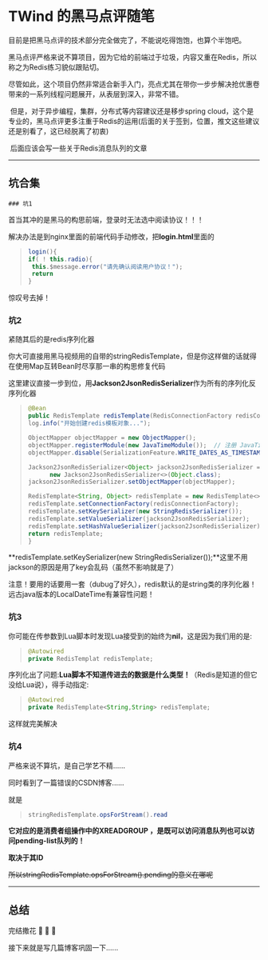 # TWind 的黑马点评随笔

​	目前是把黑马点评的技术部分完全做完了，不能说吃得饱饱，也算个半饱吧。

​	黑马点评严格来说不算项目，因为它给的前端过于垃圾，内容又重在Redis，所以称之为Redis练习貌似跟贴切。

​	尽管如此，这个项目仍然非常适合新手入门，亮点尤其在带你一步步解决抢优惠卷带来的一系列线程问题展开，从表层到深入，非常不错。

​	但是，对于异步编程，集群，分布式等内容建议还是移步spring cloud，这个是专业的，黑马点评更多注重于Redis的运用(后面的关于签到，位置，推文这些建议还是别看了，这已经脱离了初衷)

​	后面应该会写一些关于Redis消息队列的文章

----

## 坑合集

	### 坑1

首当其冲的是黑马的构思前端，登录时无法选中阅读协议！！！

解决办法是到nginx里面的前端代码手动修改，把**login.html**里面的

> ```java
> login(){
> if( ! this.radio){
>  this.$message.error("请先确认阅读用户协议！");
>  return
> }
> ```

惊叹号去掉！

### 坑2

紧随其后的是redis序列化器

你大可直接用黑马视频用的自带的stringRedisTemplate，但是你这样做的话就得在使用Map互转Bean时尽享那一串的构思修复代码

这里建议直接一步到位，用**Jackson2JsonRedisSerializer**作为所有的序列化反序列化器

>```java
>@Bean
>public RedisTemplate redisTemplate(RedisConnectionFactory redisConnectionFactory){
>log.info("开始创建redis模板对象...");
>
>ObjectMapper objectMapper = new ObjectMapper();
>objectMapper.registerModule(new JavaTimeModule());  // 注册 JavaTimeModule 处理 LocalDateTime
>objectMapper.disable(SerializationFeature.WRITE_DATES_AS_TIMESTAMPS);  // 禁用时间戳格式
>
>Jackson2JsonRedisSerializer<Object> jackson2JsonRedisSerializer =
>       new Jackson2JsonRedisSerializer<>(Object.class);
>jackson2JsonRedisSerializer.setObjectMapper(objectMapper);
>
>RedisTemplate<String, Object> redisTemplate = new RedisTemplate<>();
>redisTemplate.setConnectionFactory(redisConnectionFactory);
>redisTemplate.setKeySerializer(new StringRedisSerializer());
>redisTemplate.setValueSerializer(jackson2JsonRedisSerializer);
>redisTemplate.setHashValueSerializer(jackson2JsonRedisSerializer);
>return redisTemplate;
>}
>```

**redisTemplate.setKeySerializer(new StringRedisSerializer());**这里不用jackson的原因是用了key会乱码（虽然不影响就是了）

注意！要用的话要用一套（dubug了好久），redis默认的是string类的序列化器！远古java版本的LocalDateTime有兼容性问题！

### 坑3

你可能在传参数到Lua脚本时发现Lua接受到的始终为**nil**，这是因为我们用的是:

>```java
>@Autowired
>private RedisTemplat redisTemplate;
>```

序列化出了问题:**Lua脚本不知道传进去的数据是什么类型！**（Redis是知道的但它没给Lua说），得手动指定:

>```java
>@Autowired
>private RedisTemplate<String,String> redisTemplate;
>```

这样就完美解决

### 坑4

严格来说不算坑，是自己学艺不精......

同时看到了一篇错误的CSDN博客......

就是

> ```java
> stringRedisTemplate.opsForStream().read
> ```

**它对应的是消费者组操作中的XREADGROUP ，是既可以访问消息队列也可以访问pending-list队列的！**

**取决于其ID**

~~所以stringRedisTemplate.opsForStream().pending的意义在哪呢~~

----

 ## 总结

完结撒花 :tada: :tada: :tada:

接下来就是写几篇博客巩固一下......
